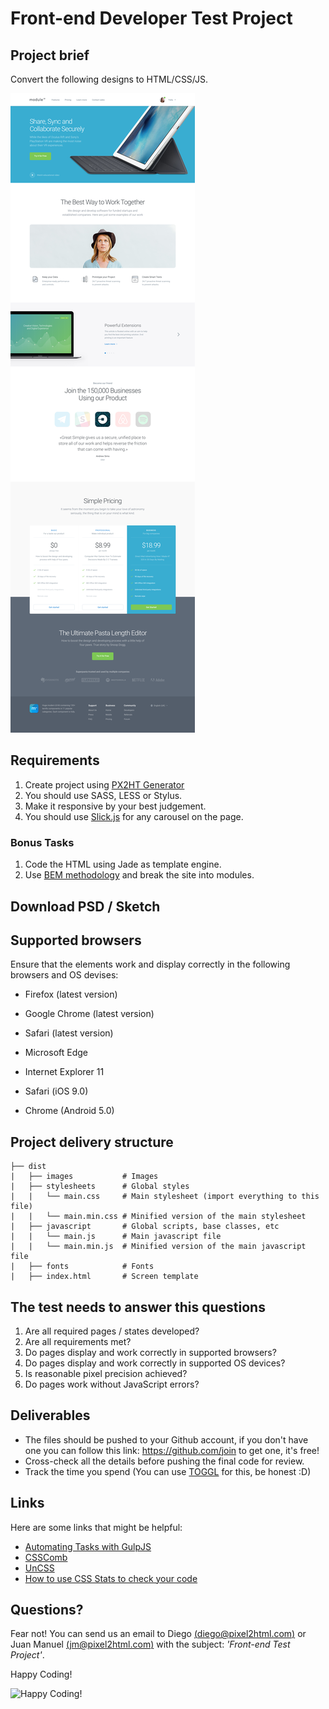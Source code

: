 # Front-end Developer Test Project

## Project brief

Convert the following designs to HTML/CSS/JS.

![preview](preview.png)

## Requirements

1. Create project using [PX2HT Generator](https://github.com/Pixel2HTML/pixel2html-generator)
2. You should use SASS, LESS or Stylus.
3. Make it responsive by your best judgement.
4. You should use [Slick.js](http://kenwheeler.github.io/slick/) for any 
carousel on the page.

### Bonus Tasks
1. Code the HTML using Jade as template engine.
2. Use [BEM methodology](https://en.bem.info/methodology/) and break the site 
into modules.

## Download PSD / Sketch

## Supported browsers

Ensure that the elements work and display correctly in the following browsers 
and OS devises:

- Firefox       (latest version)
- Google Chrome (latest version)
- Safari        (latest version)
- Microsoft Edge
- Internet Explorer 11

- Safari (iOS 9.0)
- Chrome (Android 5.0)

## Project delivery structure

~~~
├── dist
|   ├── images           # Images
|   ├── stylesheets      # Global styles
|   |   └── main.css     # Main stylesheet (import everything to this file)
|   |   └── main.min.css # Minified version of the main stylesheet
|   ├── javascript       # Global scripts, base classes, etc
|   |   └── main.js      # Main javascript file
|   |   └── main.min.js  # Minified version of the main javascript file
|   ├── fonts            # Fonts 
|   ├── index.html       # Screen template
~~~

## The test needs to answer this questions

1. Are all required pages / states developed?
2. Are all requirements met? 
3. Do pages display and work correctly in supported browsers? 
4. Do pages display and work correctly in supported OS devices? 
5. Is reasonable pixel precision achieved?
6. Do pages work without JavaScript errors?


## Deliverables

- The files should be pushed to your Github account, if you don't have one you can
follow this link: https://github.com/join to get one, it's free!
- Cross-check all the details before pushing the final code for review.
- Track the time you spend (You can use [TOGGL](https://www.toggl.com/) for this, be honest :D)

## Links

Here are some links that might be helpful:

- [Automating Tasks with GulpJS](https://scotch.io/tutorials/automate-your-tasks-easily-with-gulp-js)
- [CSSComb](https://github.com/csscomb/csscomb.js)
- [UnCSS](https://github.com/giakki/uncss)
- [How to use CSS Stats to check your code](http://webdesign.tutsplus.com/tutorials/understanding-css-stats-how-to-make-the-most-of-the-numbers--cms-22756)

## Questions?

Fear not! You can send us an email to Diego [(diego@pixel2html.com)](mailto:diego@pixel2html.com)
or Juan Manuel [(jm@pixel2html.com)](mailto:jm@pixel2html.com) with the subject: 
_'Front-end Test Project'_.

Happy Coding!

![Happy Coding!](http://tclhost.com/RWyB4eL.gif)
